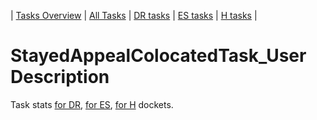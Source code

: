 | [Tasks Overview](tasks-overview.md) | [All Tasks](../alltasks.md) | [DR tasks](../docs-DR/tasklist.md) | [ES tasks](../docs-ES/tasklist.md) | [H tasks](../docs-H/tasklist.md) |

# StayedAppealColocatedTask_User Description

Task stats [for DR](../docs-DR/StayedAppealColocatedTask_User.md), [for ES](../docs-ES/StayedAppealColocatedTask_User.md), [for H](../docs-H/StayedAppealColocatedTask_User.md) dockets.

